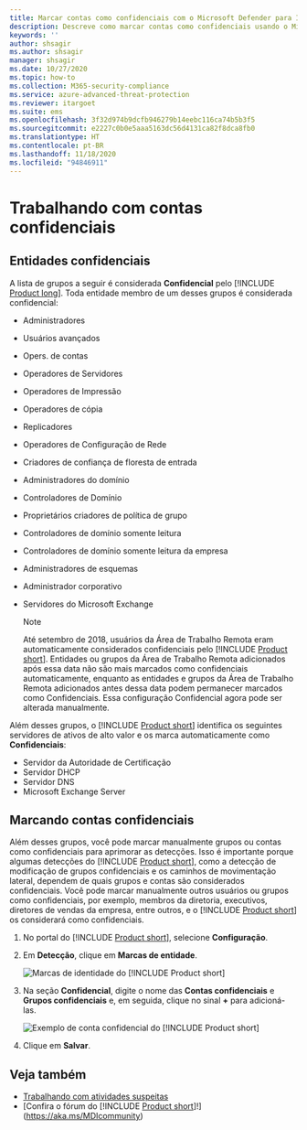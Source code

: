 ```yaml
---
title: Marcar contas como confidenciais com o Microsoft Defender para Identidade
description: Descreve como marcar contas como confidenciais usando o Microsoft Defender para Identidade
keywords: ''
author: shsagir
ms.author: shsagir
manager: shsagir
ms.date: 10/27/2020
ms.topic: how-to
ms.collection: M365-security-compliance
ms.service: azure-advanced-threat-protection
ms.reviewer: itargoet
ms.suite: ems
ms.openlocfilehash: 3f32d974b9dcfb946279b14eebc116ca74b5b3f5
ms.sourcegitcommit: e2227c0b0e5aaa5163dc56d4131ca82f8dca8fb0
ms.translationtype: HT
ms.contentlocale: pt-BR
ms.lasthandoff: 11/18/2020
ms.locfileid: "94846911"
---
```

# <a name="working-with-sensitive-accounts"></a>Trabalhando com contas confidenciais

## <a name="sensitive-entities"></a>Entidades confidenciais

A lista de grupos a seguir é considerada **Confidencial** pelo [!INCLUDE [Product long](includes/product-long.md)]. Toda entidade membro de um desses grupos é considerada confidencial:

- Administradores
- Usuários avançados
- Opers. de contas
- Operadores de Servidores
- Operadores de Impressão
- Operadores de cópia
- Replicadores
- Operadores de Configuração de Rede
- Criadores de confiança de floresta de entrada
- Administradores do domínio
- Controladores de Domínio
- Proprietários criadores de política de grupo
- Controladores de domínio somente leitura
- Controladores de domínio somente leitura da empresa
- Administradores de esquemas
- Administrador corporativo
- Servidores do Microsoft Exchange

  > [!NOTE]
  > Até setembro de 2018, usuários da Área de Trabalho Remota eram automaticamente considerados confidenciais pelo [!INCLUDE [Product short](includes/product-short.md)]. Entidades ou grupos da Área de Trabalho Remota adicionados após essa data não são mais marcados como confidenciais automaticamente, enquanto as entidades e grupos da Área de Trabalho Remota adicionados antes dessa data podem permanecer marcados como Confidenciais. Essa configuração Confidencial agora pode ser alterada manualmente.

Além desses grupos, o [!INCLUDE [Product short](includes/product-short.md)] identifica os seguintes servidores de ativos de alto valor e os marca automaticamente como **Confidenciais**:

- Servidor da Autoridade de Certificação
- Servidor DHCP
- Servidor DNS
- Microsoft Exchange Server

## <a name="tagging-sensitive-accounts"></a>Marcando contas confidenciais

Além desses grupos, você pode marcar manualmente grupos ou contas como confidenciais para aprimorar as detecções. Isso é importante porque algumas detecções do [!INCLUDE [Product short](includes/product-short.md)], como a detecção de modificação de grupos confidenciais e os caminhos de movimentação lateral, dependem de quais grupos e contas são considerados confidenciais. Você pode marcar manualmente outros usuários ou grupos como confidenciais, por exemplo, membros da diretoria, executivos, diretores de vendas da empresa, entre outros, e o [!INCLUDE [Product short](includes/product-short.md)] os considerará como confidenciais.

1. No portal do [!INCLUDE [Product short](includes/product-short.md)], selecione **Configuração**.

1. Em **Detecção**, clique em **Marcas de entidade**.

    ![Marcas de identidade do [!INCLUDE [Product short](includes/product-short.md)]](media/entity-tags.png)

1. Na seção **Confidencial**, digite o nome das **Contas confidenciais** e **Grupos confidenciais** e, em seguida, clique no sinal **+** para adicioná-las.

    ![Exemplo de conta confidencial do [!INCLUDE [Product short](includes/product-short.md)]](media/sensitive-account-sample.png)

1. Clique em **Salvar**.

## <a name="see-also"></a>Veja também

- [Trabalhando com atividades suspeitas](working-with-suspicious-activities.md)
- [Confira o fórum do [!INCLUDE [Product short](includes/product-short.md)]!](https://aka.ms/MDIcommunity)
